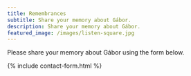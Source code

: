 ```yaml
---
title: Remembrances
subtitle: Share your memory about Gábor.
description: Share your memory about Gábor.
featured_image: /images/listen-square.jpg
---
```


Please share your memory about Gábor using the form below. 

{% include contact-form.html %}

